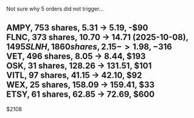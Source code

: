 Not sure why 5 orders did not trigger...

AMPY, 753 shares, 5.31 -> 5.19, -$90  
FLNC, 373 shares, 10.70 -> 14.71 (2025-10-08), $1495  
SLNH, 1860 shares, 2.15 -> 1.98, -$316  
VET, 496 shares, 8.05 -> 8.44, $193  
OSK, 31 shares, 128.26 -> 131.51, $101  
VITL, 97 shares, 41.15 -> 42.10, $92  
WEX, 25 shares, 158.09 -> 159.41, $33  
ETSY, 61 shares, 62.85 -> 72.69, $600  
---------------
$2108



